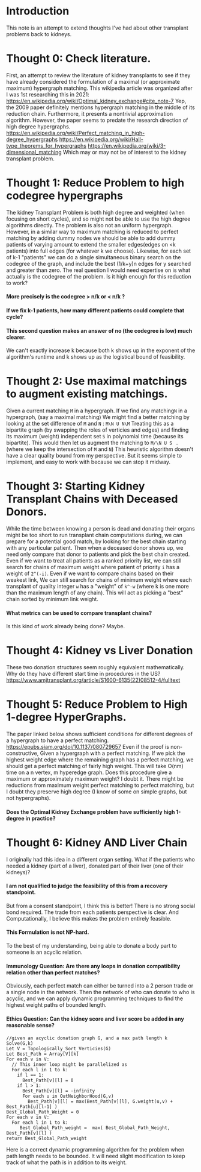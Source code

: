 # Introduction
This note is an attempt to extend thoughts I've had about other transplant problems back to kidneys.

# Thought 0: Check literature.
First, an attempt to review the literature of kidney transplants to see 
if they have already considered the formulation of a maximal (or approximate maximum) hypergraph matching.
This wikipedia article was organized after I was 1st researching this in 2021:
https://en.wikipedia.org/wiki/Optimal_kidney_exchange#cite_note-7
Yep, the 2009 paper definitely mentions hypergraph matching in the middle of its reduction chain.
Furthermore, it presents a nontrivial approximation algorithm.
However, the paper seems to predate the research direction of high degree hypergraphs.
https://en.wikipedia.org/wiki/Perfect_matching_in_high-degree_hypergraphs
https://en.wikipedia.org/wiki/Hall-type_theorems_for_hypergraphs
https://en.wikipedia.org/wiki/3-dimensional_matching
Which may or may not be of interest to the kidney transplant problem.

# Thought 1: Reduce Problem to high codegree hypergraphs
The kidney Transplant Problem is both high degree and weighted (when focusing on short cycles),
and so might not be able to use the high degree algorithms directly. 
The problem is also not an uniform hypergraph.
However, in a similar way to maximum matching is reduced to perfect matching by adding dummy nodes we
should be able to add dummy patients of varying amount to extend the smaller edges(edges on <k patients)
into full edges (for whatever k we choose).
Likewise, for each set of k-1 "patients" we can do a single simultaneous binary search on
the codegree of the graph, and include the best (1/k+y)n edges for y searched and greater than zero.
The real question I would need expertise on is what actually is the codegree of the problem.
Is it high enough for this reduction to work?
#### More precisely is the codegree > n/k or < n/k ?
#### If we fix k-1 patients, how many different patients could complete that cycle?
#### This second question makes an answer of no (the codegree is low) much clearer.
We can't exactly increase k because both k shows up in the exponent of the algorithm's runtime
and k shows up as the logistical bound of feasibility.

# Thought 2: Use maximal matchings to augment existing matchings.
Given a current matching ```M``` in a hypergraph.
If we find any matching```N``` in a hypergraph, (say a maximal matching)
We might find a better matching by looking at the set difference of ```M``` and ```N``` :
 ```M\N U N\M``` Treating this as a bipartite graph (by swapping the roles of verticies and edges)
and finding its maximum (weight) independent set ```S``` in polynomial time (because its bipartite).
This would then let us augment the matching to ```M/\N U S ``` . (where we keep the intersection of ```M``` and ```N```)
This heuristic algorithm doesn't have a clear quality bound from my perspective.
But it seems simple to implement, and easy to work with because we can stop it midway.

# Thought 3: Starting Kidney Transplant Chains with Deceased Donors.
While the time between knowing a person is dead and donating their organs might be too short to run transplant chain computations during,
we can prepare for a potential good match, by looking for the best chain starting with any particular patient.
Then when a deceased donor shows up, we need only compare that donor to patients and pick the best chain created.
Even if we want to treat all patients as a ranked priority list,
we can still search for chains of maximum weight where patient of priority ```i``` has a weight of ```2^(-i)```.
Even if we want to compare chains based on their weakest link,
We can still search for chains of minimum weight where each transplant of quality integer ```w``` has a "weight" of ```k^-w``` (where k is one more than the maximum length of any chain). 
This will act as picking a "best" chain sorted by minimum link weight.
#### What metrics can be used to compare transplant chains?
Is this kind of work already being done? Maybe.

# Thought 4: Kidney vs Liver Donation
These two donation structures seem roughly equivalent mathematically.
Why do they have different start time in procedures in the US?
https://www.amjtransplant.org/article/S1600-6135(22)08512-4/fulltext

# Thought 5: Reduce Problem to High 1-degree HyperGraphs.
The paper linked below shows sufficient conditions for 
different degrees of a hypergraph to have a perfect matching.
https://epubs.siam.org/doi/10.1137/080729657
Even if the proof is non-constructive,
Given a hypergraph with a perfect matching.
If we pick the highest weight edge where the remaining graph has a perfect matching,
we should get a perfect matching of fairly high weight.
This will take O(nm) time on a n vertex, m hyperedge graph.
Does this procedure give a maximum or approximately maximum weight? I doubt it.
There might be reductions from maximum weight perfect matching to perfect matching,
but I doubt they preserve high degree (I know of some on simple graphs, but not hypergraphs).
#### Does the Optimal Kidney Exchange problem have sufficiently high 1-degree in practice?

# Thought 6: Kidney AND Liver Chain
I originally had this idea in a different organ setting.
What if the patients who needed a kidney (part of a liver), donated part of their liver (one of their kidneys)?
#### I am not qualified to judge the feasibility of this from a recovery standpoint.
But from a consent standpoint, I think this is better!
There is no strong social bond required.
The trade from each patients perspective is clear.
And Computationally, I believe this makes the problem entirely feasible.
#### This Formulation is not NP-hard.
To the best of my understanding, being able to donate a body part to someone is an acyclic relation.
#### Immunology Question: Are there any loops in donation compatibility relation other than perfect matches?
Obviously, each perfect match can either be turned into a 2 person trade or a single node in the network.
Then the network of who can donate to who is acyclic, 
and we can apply dynamic programming techniques to find the highest weight paths of bounded length.
#### Ethics Question: Can the kidney score and liver score be added in any reasonable sense?
```
//given an acyclic donation graph G, and a max path length k
Solve(G,k)
Let V = Topologically_Sort_Verticies(G)
Let Best_Path = Array[V][k]
For each v in V:
  // This inner loop might be parallelized as
  For each l in 1 to k:
    if l == 1:
      Best_Path[v][l] = 0
    if l > 1:
      Best_Path[v][l] = -infinity
      For each u in OutNeighborHood(G,v)
        Best_Path[v][l] = max(Best_Path[v][l], G.weight(u,v) + Best_Path[u][l-1] )
Best_Global_Path_Weight = 0
For each v in V:
  For each l in 1 to k:
     Best_Global_Path_weight =  max( Best_Global_Path_Weight, Best_Path[v][l] )
return Best_Global_Path_weight
```
Here is a correct dynamic programming algorithm for the problem when path length needs to be bounded.
It will need slight modification to keep track of what the path is in addition to its weight.
   
    
    

